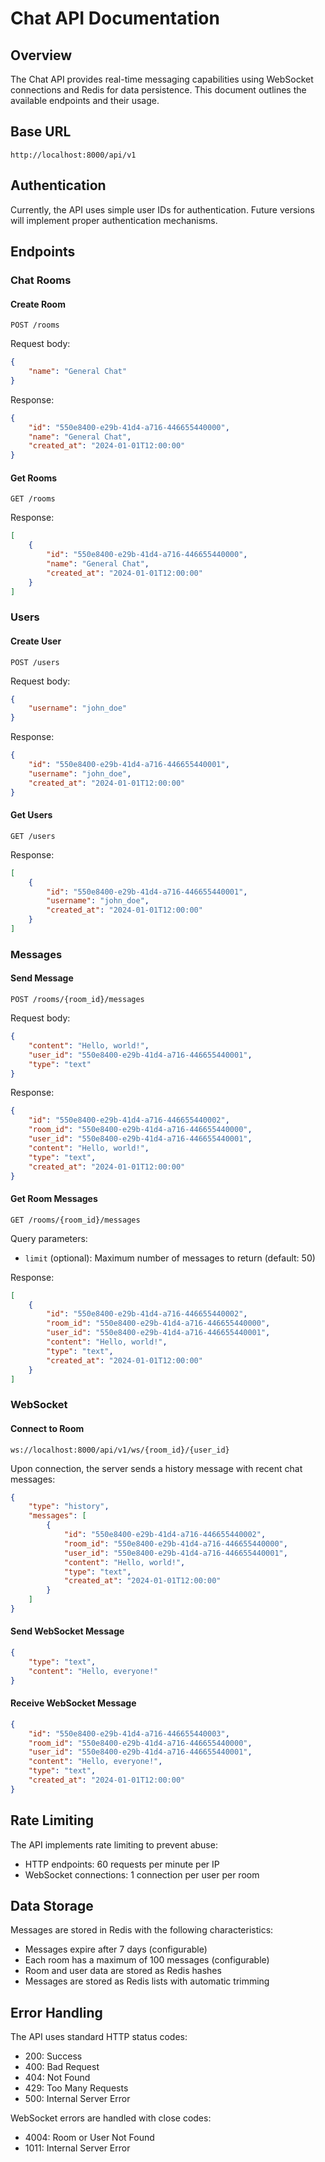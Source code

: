 # Chat API Documentation

## Overview

The Chat API provides real-time messaging capabilities using WebSocket connections and Redis for data persistence. This document outlines the available endpoints and their usage.

## Base URL

```
http://localhost:8000/api/v1
```

## Authentication

Currently, the API uses simple user IDs for authentication. Future versions will implement proper authentication mechanisms.

## Endpoints

### Chat Rooms

#### Create Room
```http
POST /rooms
```

Request body:
```json
{
    "name": "General Chat"
}
```

Response:
```json
{
    "id": "550e8400-e29b-41d4-a716-446655440000",
    "name": "General Chat",
    "created_at": "2024-01-01T12:00:00"
}
```

#### Get Rooms
```http
GET /rooms
```

Response:
```json
[
    {
        "id": "550e8400-e29b-41d4-a716-446655440000",
        "name": "General Chat",
        "created_at": "2024-01-01T12:00:00"
    }
]
```

### Users

#### Create User
```http
POST /users
```

Request body:
```json
{
    "username": "john_doe"
}
```

Response:
```json
{
    "id": "550e8400-e29b-41d4-a716-446655440001",
    "username": "john_doe",
    "created_at": "2024-01-01T12:00:00"
}
```

#### Get Users
```http
GET /users
```

Response:
```json
[
    {
        "id": "550e8400-e29b-41d4-a716-446655440001",
        "username": "john_doe",
        "created_at": "2024-01-01T12:00:00"
    }
]
```

### Messages

#### Send Message
```http
POST /rooms/{room_id}/messages
```

Request body:
```json
{
    "content": "Hello, world!",
    "user_id": "550e8400-e29b-41d4-a716-446655440001",
    "type": "text"
}
```

Response:
```json
{
    "id": "550e8400-e29b-41d4-a716-446655440002",
    "room_id": "550e8400-e29b-41d4-a716-446655440000",
    "user_id": "550e8400-e29b-41d4-a716-446655440001",
    "content": "Hello, world!",
    "type": "text",
    "created_at": "2024-01-01T12:00:00"
}
```

#### Get Room Messages
```http
GET /rooms/{room_id}/messages
```

Query parameters:
- `limit` (optional): Maximum number of messages to return (default: 50)

Response:
```json
[
    {
        "id": "550e8400-e29b-41d4-a716-446655440002",
        "room_id": "550e8400-e29b-41d4-a716-446655440000",
        "user_id": "550e8400-e29b-41d4-a716-446655440001",
        "content": "Hello, world!",
        "type": "text",
        "created_at": "2024-01-01T12:00:00"
    }
]
```

### WebSocket

#### Connect to Room
```
ws://localhost:8000/api/v1/ws/{room_id}/{user_id}
```

Upon connection, the server sends a history message with recent chat messages:
```json
{
    "type": "history",
    "messages": [
        {
            "id": "550e8400-e29b-41d4-a716-446655440002",
            "room_id": "550e8400-e29b-41d4-a716-446655440000",
            "user_id": "550e8400-e29b-41d4-a716-446655440001",
            "content": "Hello, world!",
            "type": "text",
            "created_at": "2024-01-01T12:00:00"
        }
    ]
}
```

#### Send WebSocket Message
```json
{
    "type": "text",
    "content": "Hello, everyone!"
}
```

#### Receive WebSocket Message
```json
{
    "id": "550e8400-e29b-41d4-a716-446655440003",
    "room_id": "550e8400-e29b-41d4-a716-446655440000",
    "user_id": "550e8400-e29b-41d4-a716-446655440001",
    "content": "Hello, everyone!",
    "type": "text",
    "created_at": "2024-01-01T12:00:00"
}
```

## Rate Limiting

The API implements rate limiting to prevent abuse:
- HTTP endpoints: 60 requests per minute per IP
- WebSocket connections: 1 connection per user per room

## Data Storage

Messages are stored in Redis with the following characteristics:
- Messages expire after 7 days (configurable)
- Each room has a maximum of 100 messages (configurable)
- Room and user data are stored as Redis hashes
- Messages are stored as Redis lists with automatic trimming

## Error Handling

The API uses standard HTTP status codes:
- 200: Success
- 400: Bad Request
- 404: Not Found
- 429: Too Many Requests
- 500: Internal Server Error

WebSocket errors are handled with close codes:
- 4004: Room or User Not Found
- 1011: Internal Server Error 